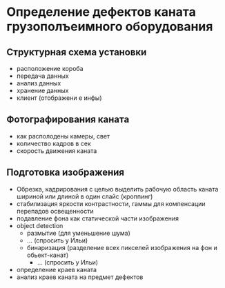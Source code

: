 # Определение дефектов каната грузополъеимного оборудования 
## Структурная схема установки 
- расположение короба
- передача данных
- анализ данных
- хранение данных
- клиент (отображени е инфы)
## Фотографирования каната
- как располодены камеры, свет
- количество кадров в сек
- скорость движения каната 
## Подготовка изображения
- Обрезка, кадрирования с целью выделить рабочую область каната шириной или длиной в один слайс (кроппинг)
- стабилизация яркости контрастности, гаммы для компенсации перепадов освещенности
- подавление фона как статической части изображения 
- object detection
   - размытие (для уменьшение шума)
   - ... (спросить у Ильи)
   - бинаризация (разделение всех пикселей изображения на фон и обьект-канат)
      - ... (спросить у Ильи)
- определение краев каната
- анализ краев каната на предмет дефектов
